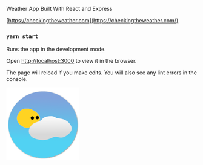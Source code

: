

Weather App Built With React and Express

[https://checkingtheweather.com](https://checkingtheweather.com/)

### `yarn start`

Runs the app in the development mode.

Open [http://localhost:3000](http://localhost:3000) to view it in the browser.

The page will reload if you make edits.
You will also see any lint errors in the console.

![image info](./public/logo192.png)